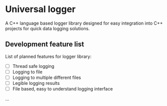 
# Universal logger

A C++ language based logger library designed for easy integration into C++ projects for quick data logging solutions.


## Development feature list

List of planned features for logger library:

- [ ] Thread safe logging
- [ ] Logging to file
- [ ] Logging to multiple different files
- [ ] Legible logging results
- [ ] File based, easy to understand logging interface

...

